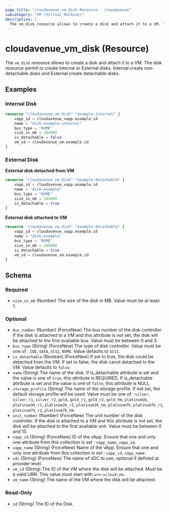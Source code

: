 ```yaml
---
page_title: "cloudavenue_vm_disk Resource - cloudavenue"
subcategory: "VM (Virtual Machine)"
description: |-
  The vm_disk resource allows to create a disk and attach it to a VM. The disk resource permit to create Internal or External disks. Internal create non-detachable disks and External create detachable disks.
---
```


# cloudavenue_vm_disk (Resource)

The `vm_disk` resource allows to create a disk and attach it to a VM. The disk resource permit to create Internal or External disks. Internal create non-detachable disks and External create detachable disks.

## Examples

### Internal Disk

```terraform
resource "cloudavenue_vm_disk" "example-internal" {
	vapp_id = cloudavenue_vapp.example.id
	name = "disk-example-internal"
	bus_type = "NVME"
	size_in_mb = 104800
	is_detachable = false
	vm_id = cloudavenue_vm.example.id
}
```

### External Disk

**External disk detached from VM**

```terraform
resource "cloudavenue_vm_disk" "example-detachable" {
	vapp_id = cloudavenue_vapp.example.id
	name = "disk-example"
	bus_type = "NVME"
	size_in_mb = 104800
	is_detachable = true
}
```

**External disk attached to VM**

```terraform
resource "cloudavenue_vm_disk" "example-detachable" {
	vapp_id = cloudavenue_vapp.example.id
	name = "disk-example"
	bus_type = "NVME"
	size_in_mb = 104800
	is_detachable = true
	vm_id = cloudavenue_vm.example.id
}
```

<!-- schema generated by tfplugindocs -->
## Schema

### Required

- `size_in_mb` (Number) The size of the disk in MB. Value must be at least 1.

### Optional

- `bus_number` (Number) (ForceNew) The bus number of the disk controller. If the disk is attached to a VM and this attribute is not set, the disk will be attached to the first available bus. Value must be between 0 and 3.
- `bus_type` (String) (ForceNew) The type of disk controller. Value must be one of : `IDE`, `SATA`, `SCSI`, `NVME`. Value defaults to `SCSI`.
- `is_detachable` (Boolean) (ForceNew) If set to true, the disk could be detached from the VM. If set to false, the disk canot detached to the VM. Value defaults to `false`.
- `name` (String) The name of the disk. If is_detachable attribute is set and the value is one of `true`, this attribute is REQUIRED. If is_detachable attribute is set and the value is one of `false`, this attribute is NULL.
- `storage_profile` (String) The name of the storage profile. If not set, the default storage profile will be used. Value must be one of : `silver`, `silver_r1`, `silver_r2`, `gold`, `gold_r1`, `gold_r2`, `gold_hm`, `platinum3k`, `platinum3k_r1`, `platinum3k_r2`, `platinum3k_hm`, `platinum7k`, `platinum7k_r1`, `platinum7k_r2`, `platinum7k_hm`.
- `unit_number` (Number) (ForceNew) The unit number of the disk controller. If the disk is attached to a VM and this attribute is not set, the disk will be attached to the first available unit. Value must be between 0 and 15.
- `vapp_id` (String) (ForceNew) ID of the vApp. Ensure that one and only one attribute from this collection is set : `vapp_name`, `vapp_id`.
- `vapp_name` (String) (ForceNew) Name of the vApp. Ensure that one and only one attribute from this collection is set : `vapp_id`, `vapp_name`.
- `vdc` (String) (ForceNew) The name of vDC to use, optional if defined at provider level.
- `vm_id` (String) The ID of the VM where the disk will be attached. Must be a valid URN. This value must start with `urn:vcloud:vm:`.
- `vm_name` (String) The name of the VM where the disk will be attached.

### Read-Only

- `id` (String) The ID of the Disk.

